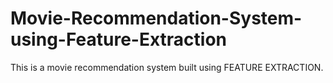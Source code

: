 # Movie-Recommendation-System-using-Feature-Extraction
This is a movie recommendation system built using FEATURE EXTRACTION.
